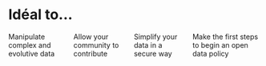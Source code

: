 <h1
  class="has-text-centered mt-6 mb-6 pt-6">
  Idéal to...
</h1>

<div class="columns is-multiline mb-6 pb-6">
  <div class="column">
    <article
      class="notification"
      style="box-shadow: -5px 5px 5px #D7D7D7 ;">
      Manipulate complex and evolutive data
    </article>
  </div>
  <div class="column">
    <article
      class="notification"
      style="box-shadow: -5px 5px 5px #D7D7D7 ;">
      Allow your community to contribute
    </article>
  </div>
  <div class="column">
    <article
      class="notification"
      style="box-shadow: -5px 5px 5px #D7D7D7 ;">
      Simplify your data in a secure way
    </article>
  </div>
  <div class="column">
    <article
      class="notification"
      style="box-shadow: -5px 5px 5px #D7D7D7 ;">
      Make the first steps to begin an open data policy
    </article>
  </div>
</div>
